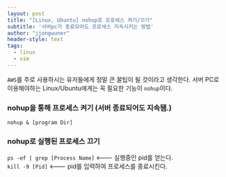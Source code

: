 ```yaml
---
layout: post
title: "[Linux, Ubuntu] nohup로 프로세스 켜기/끄기"
subtitle: '서버pc가 종료되어도 프로세스 지속시키는 방법'
author: "jjongwuner"
header-style: text
tags:
  - linux
  - vim
---
```


`AWS`를 주로 사용하시는 유저들에게 정말 큰 꿀팁이 될 것이라고 생각한다. 
서버 PC로 이용해야하는 Linux/Ubuntu에게는 꼭 필요한 기능이 `nohup`이다.

### nohup을 통해 프로세스 켜기 (서버 종료되어도 지속됌.)

`nohup & [program Dir]` 


### nohup로 실행된 프로세스 끄기

`ps -ef | grep [Process Name]`  <--- 실행중인 pid를 얻는다.   
`kill -9 [Pid]` <--- pid를 입력하여 프로세스를 종료시킨다.






